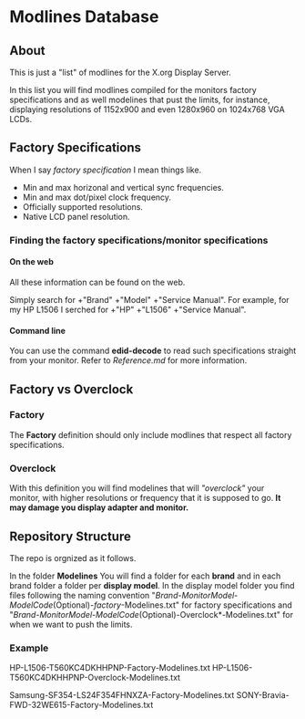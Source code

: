 # Modlines Database
## About
This is just a "list" of modlines for the X.org Display Server.

In this list you will find modlines compiled for the monitors factory specifications and as well modelines that pust the limits, for instance, displaying resolutions of 1152x900 and even 1280x960 on 1024x768 VGA LCDs.

## Factory Specifications
When I say *factory specification* I mean things like.

* Min and max horizonal and vertical sync frequencies.
* Min and max dot/pixel clock frequency.
* Officially supported resolutions.
* Native LCD panel resolution.

### Finding the factory specifications/monitor specifications
#### On the web
All these information can be found on the web.

Simply search for +"Brand" +"Model"
+"Service Manual". For example, for my HP L1506 I serched for +"HP" +"L1506" +"Service Manual".

#### Command line
You can use the command **edid-decode** to read such specifications straight from your monitor. Refer to *Reference.md* for more information.

## Factory vs Overclock
### Factory
The **Factory** definition should only include modlines that respect all factory specifications.

### Overclock
With this definition you will find modelines that will *"overclock"* your monitor, with higher resolutions or frequency that it is supposed to go. **It may damage you display adapter and monitor.**

## Repository Structure
The repo is orgnized as it follows.

In the folder **Modelines** You will find a folder for each **brand** and in each brand folder a folder per **display model**. In the display model folder you find files following the naming convention "*Brand*-*MonitorModel*-*ModelCode*(Optional)-*factory*-Modelines.txt" for factory specifications and "*Brand*-*MonitorModel*-*ModelCode*(Optional)-Overclock*-Modelines.txt" for when we want to push the limits.

### Example
HP-L1506-T560KC4DKHHPNP-Factory-Modelines.txt
HP-L1506-T560KC4DKHHPNP-Overclock-Modelines.txt

Samsung-SF354-LS24F354FHNXZA-Factory-Modelines.txt
SONY-Bravia-FWD-32WE615-Factory-Modelines.txt
